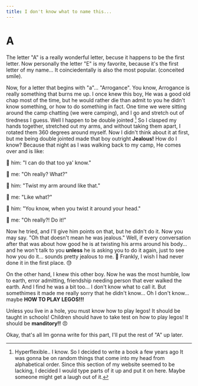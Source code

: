 ```yaml
---
title: I don't know what to name this...
---
```

[^1]: Hyperflexible.. I know.
So I decided to write a book a few years ago It was gonna be on random things that come into my head from alphabetical order. Since this section of my website seemed to be lacking, I decided I would type parts of it up and put it on here. Maybe someone might get a laugh out of it.

# A

The letter "A" is a really wonderful letter, becuse it happens to be the first letter. Now personally the letter "E" is my favorite, because it's the first letter of my name... It coinciedentally is also the most popular. (conceited smile).

Now, for a letter that begins with "a"... "Arrogance".
You know, Arrogance is really something that burns me up. I once knew this boy, He was a good old chap most of the time, but he would rather die than admit to you he didn't know something, or how to do something in fact. One time we were sitting around the camp chatting (we were camping), and I go and stretch out of tiredness I guess. Well I happen to be double jointed [^1] So I clasped my hands together, stretched out my arms, and without taking them apart, I rotated them 360 degrees around myself. Now I didn't think about it at first, but me being double jointed made that boy outright **Jealous!**  How do I know? Because that night as I was walking back to my camp, He comes over and is like: 

🤥 him: "I can do that too ya' know."

🤠 me: "Oh really? What?"

🤥 him: "Twist my arm around like that."

🤠 me: "Like what?"

🤥 him: "You know, when you twist it around your head."

🤠 me: "Oh really?! Do it!"

Now he tried, and I'll give him points on that, but he didn't do it. Now you may say. "Oh that doesn't mean he was jealous." Well, if every conversation after that was about how good he is at twisting his arms around his body... and he won't talk to you **unless** he is asking you to do it again, just to see how you do it... sounds pretty jealous to me. 🤔 Frankly, I wish I had never done it in the first place. 😓

On the other hand, I knew this other boy. Now he was the most humble, low to earth, error admitting, friendship needing person that ever walked the earth. And I find he was a bit too... I don't know what to call it. But somethimes it made me really sorry that he didn't know... Oh I don't know... maybe **HOW TO PLAY LEGOS!!!** 

Unless you live in a hole, you must know how to play legos! It should be taught in schools! Children should have to take test on how to play legos! It should be **manditory!!** 😠

Okay, that's all Im gonna write for this part, I'll put the rest of "A" up later.

